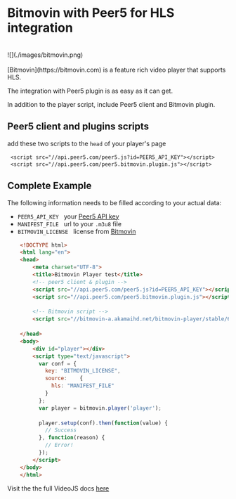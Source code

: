 # Bitmovin with Peer5 for HLS integration

<br>
![](./images/bitmovin.png)
<br><br>
[Bitmovin](https://bitmovin.com) is a feature rich video player that supports HLS.

The integration with Peer5 plugin is as easy as it can get.

In addition to the player script, include Peer5 client and Bitmovin plugin.
 
## Peer5 client and plugins scripts
add these two scripts to the `head` of your player's page

     <script src="//api.peer5.com/peer5.js?id=PEER5_API_KEY"></script>
     <script src="//api.peer5.com/peer5.bitmovin.plugin.js"></script>
    
## Complete Example 
 
The following information needs to be filled according to your actual data:
 
- `PEER5_API_KEY` &nbsp;&nbsp;your [Peer5 API key](https://app.peer5.com/integration)
- `MANIFEST_FILE` &nbsp;&nbsp;url to your `.m3u8` file
- `BITMOVIN_LICENSE` &nbsp;&nbsp;license from [Bitmovin](https://bitmovin.com)
  
```html
    <!DOCTYPE html>
    <html lang="en">
    <head>
        <meta charset="UTF-8">
        <title>Bitmovin Player test</title>
        <!-- peer5 client & plugin -->
        <script src="//api.peer5.com/peer5.js?id=PEER5_API_KEY"></script>
        <script src="//api.peer5.com/peer5.bitmovin.plugin.js"></script>
        
        <!-- Bitmovin script -->
        <script src="//bitmovin-a.akamaihd.net/bitmovin-player/stable/6/bitmovinplayer.min.js"></script>;
        
    </head>
    <body>
        <div id="player"></div>
        <script type="text/javascript">
          var conf = {
            key: "BITMOVIN_LICENSE",
            source:    {
              hls: "MANIFEST_FILE"
            }
          };
          var player = bitmovin.player('player');
     
          player.setup(conf).then(function(value) {
            // Success
          }, function(reason) {
            // Error!
          });
        </script>
    </body>
    </html>
```


Visit the the full VideoJS docs [here](http://docs.videojs.com/)
